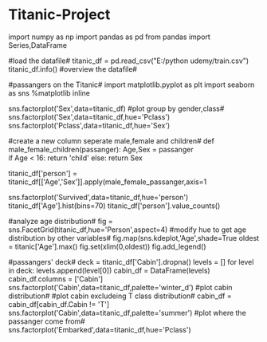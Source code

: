 # Titanic-Project
import numpy as np
import pandas as pd
from pandas import Series,DataFrame

#load the datafile#
titanic_df = pd.read_csv("E:/python udemy/train.csv")
titanic_df.info() #overview the datafile#

#passangers on the Titanic#
import matplotlib.pyplot as plt
import seaborn as sns
%matplotlib inline

sns.factorplot('Sex',data=titanic_df) #plot group by gender,class#
sns.factorplot('Sex',data=titanic_df,hue='Pclass')
sns.factorplot('Pclass',data=titanic_df,hue='Sex')

#create a new column seperate male,female and children#
def male_female_children(passanger):
  Age,Sex = passanger  
  if Age < 16:
     return 'child'
  else:
     return Sex

titanic_df['person'] = titanic_df[['Age','Sex']].apply(male_female_passanger,axis=1

sns.factorplot('Survived',data=titanic_df,hue='person')
titanic_df['Age'].hist(bins=70)
titanic_df['person'].value_counts()

#analyze age distribution#
fig = sns.FacetGrid(titanic_df,hue='Person',aspect=4) #modify hue to get age distribution by other variables#
fig.map(sns.kdeplot,'Age',shade=True
oldest = titanic['Age'].max()
fig.set(xlim(0,oldest))
fig.add_legend()

#passangers' deck#
deck = titanic_df['Cabin'].dropna()
levels = []
for level in deck:
    levels.append(level[0])
cabin_df = DataFrame(levels)
cabin_df.columns = ['Cabin']
sns.factorplot('Cabin',data=titanic_df,palette='winter_d') #plot cabin distribution#
#plot cabin excludeing T class distribution#
cabin_df = cabin_df[cabin_df.Cabin != 'T']
sns.factorplot('Cabin',data=titanic_df,palette='summer')
#plot where the passanger come from#
sns.factorplot('Embarked',data=titanic_df,hue='Pclass')

